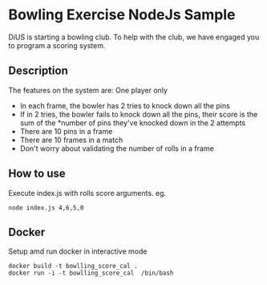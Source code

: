 # Bowling Exercise NodeJs Sample

DiUS is starting a bowling club. To help with the club, we have engaged you to program a scoring system.

## Description

The features on the system are:
One player only

- In each frame, the bowler has 2 tries to knock down all the pins
- If in 2 tries, the bowler fails to knock down all the pins, their score is the sum of the \*number of pins they've knocked down in the 2 attempts
- There are 10 pins in a frame
- There are 10 frames in a match
- Don't worry about validating the number of rolls in a frame

## How to use

Execute index.js with rolls score arguments.
eg.

```
node index.js 4,6,5,0
```

## Docker

Setup amd run docker in interactive mode

```
docker build -t bowlling_score_cal .
docker run -i -t bowlling_score_cal  /bin/bash
```

 
